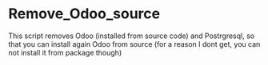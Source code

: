 # Remove_Odoo_source
This script removes Odoo (installed from source code) and Postrgresql, so that you can install again Odoo from source (for a reason I dont get, you can not install it from package though)
